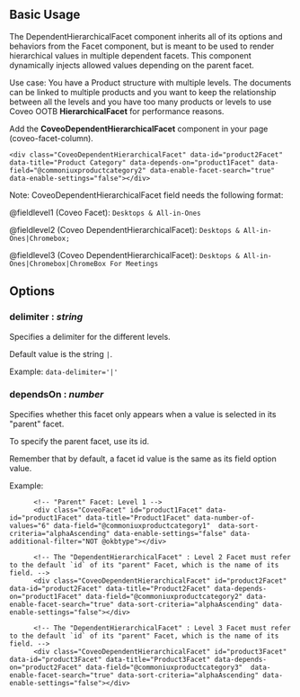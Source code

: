 ## Basic Usage

The DependentHierarchicalFacet component inherits all of its options and behaviors from the Facet component, but is meant to be used to render hierarchical values in multiple dependent facets. This component dynamically injects allowed values depending on the parent facet.

Use case: You have a Product structure with multiple levels. The documents can be linked to multiple products and you want to keep the relationship between all the levels and you have too many products or levels to use Coveo OOTB **HierarchicalFacet** for performance reasons.

Add the **CoveoDependentHierarchicalFacet** component in your page (coveo-facet-column).

```
<div class="CoveoDependentHierarchicalFacet" data-id="product2Facet" data-title="Product Category" data-depends-on="product1Facet" data-field="@commoniuxproductcategory2" data-enable-facet-search="true" data-enable-settings="false"></div>
```

Note: CoveoDependentHierarchicalFacet field needs the following format:

@fieldlevel1 (Coveo Facet): `Desktops & All-in-Ones`

@fieldlevel2 (Coveo DependentHierarchicalFacet): `Desktops & All-in-Ones|Chromebox;`

@fieldlevel3 (Coveo DependentHierarchicalFacet): `Desktops & All-in-Ones|Chromebox|ChromeBox For Meetings`

## Options

### delimiter : _string_

Specifies a delimiter for the different levels.

Default value is the string `|`.

Example: `data-delimiter='|'`

### dependsOn : _number_

Specifies whether this facet only appears when a value is selected in its "parent" facet.

To specify the parent facet, use its id.

Remember that by default, a facet id value is the same as its field option value.

Example:

```
      <!-- "Parent" Facet: Level 1 -->
      <div class="CoveoFacet" id="product1Facet" data-id="product1Facet" data-title="Product1Facet" data-number-of-values="6" data-field="@commoniuxproductcategory1"  data-sort-criteria="alphaAscending" data-enable-settings="false" data-additional-filter="NOT @okbtype"></div>

      <!-- The "DependentHierarchicalFacet" : Level 2 Facet must refer to the default `id` of its "parent" Facet, which is the name of its field. -->
      <div class="CoveoDependentHierarchicalFacet" id="product2Facet" data-id="product2Facet" data-title="Product2Facet" data-depends-on="product1Facet" data-field="@commoniuxproductcategory2" data-enable-facet-search="true" data-sort-criteria="alphaAscending" data-enable-settings="false"></div>

      <!-- The "DependentHierarchicalFacet" : Level 3 Facet must refer to the default `id` of its "parent" Facet, which is the name of its field. -->
      <div class="CoveoDependentHierarchicalFacet" id="product3Facet" data-id="product3Facet" data-title="Product3Facet" data-depends-on="product2Facet" data-field="@commoniuxproductcategory3"  data-enable-facet-search="true" data-sort-criteria="alphaAscending" data-enable-settings="false"></div>
```
